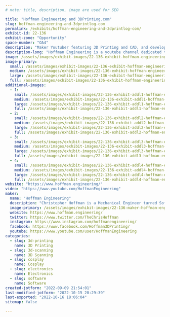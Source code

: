 ```yaml
---
# note: title, description, image are used for SEO

title: "Hoffman Engineering and 3DPrintLog.com"
slug: hoffman-engineering-and-3dprintlog-com
permalink: /exhibits/hoffman-engineering-and-3dprintlog-com/
exhibit-id: 22-136
exhibit-zone: "Opportunity"
space-number: "OA4"
description: "Maker Youtuber featuring 3D Printing and CAD, and developer of 3DPrintLog.com"
description-long: "Hoffman Engineering is a youtube channel dedicated to 3D Printing, 3D Scanning, and Computer Aided Design. We also develop 3DPrintLog.com, a free website for makers to track their 3D prints and filament usage. With everything from cosplay props, animatronic pokemon, custom bobble heads, we share both our successes, and more importantly failures, with our community for other to learn from!"
image: /assets/images/exhibit-images/22-136-exhibit-hoffman-engineering-and-3dprintlog-com-hoffmanengineeringtable-large.png
image-primary: 
  small: /assets/images/exhibit-images/22-136-exhibit-hoffman-engineering-and-3dprintlog-com-hoffmanengineeringtable-small.png
  medium: /assets/images/exhibit-images/22-136-exhibit-hoffman-engineering-and-3dprintlog-com-hoffmanengineeringtable-medium.png
  large: /assets/images/exhibit-images/22-136-exhibit-hoffman-engineering-and-3dprintlog-com-hoffmanengineeringtable-large.png
  full: /assets/images/exhibit-images/22-136-exhibit-hoffman-engineering-and-3dprintlog-com-hoffmanengineeringtable-full.png
additional-images: 
  - 1:
    small: /assets/images/exhibit-images/22-136-exhibit-addl1-hoffman-engineering-and-3dprintlog-com-antman-small.PNG
    medium: /assets/images/exhibit-images/22-136-exhibit-addl1-hoffman-engineering-and-3dprintlog-com-antman-medium.PNG
    large: /assets/images/exhibit-images/22-136-exhibit-addl1-hoffman-engineering-and-3dprintlog-com-antman-large.PNG
    full: /assets/images/exhibit-images/22-136-exhibit-addl1-hoffman-engineering-and-3dprintlog-com-antman-full.PNG
  - 2:
    small: /assets/images/exhibit-images/22-136-exhibit-addl2-hoffman-engineering-and-3dprintlog-com-hoffmansitelogo-small.png
    medium: /assets/images/exhibit-images/22-136-exhibit-addl2-hoffman-engineering-and-3dprintlog-com-hoffmansitelogo-medium.png
    large: /assets/images/exhibit-images/22-136-exhibit-addl2-hoffman-engineering-and-3dprintlog-com-hoffmansitelogo-large.png
    full: /assets/images/exhibit-images/22-136-exhibit-addl2-hoffman-engineering-and-3dprintlog-com-hoffmansitelogo-full.png
  - 3:
    small: /assets/images/exhibit-images/22-136-exhibit-addl3-hoffman-engineering-and-3dprintlog-com-logo-2-cropped-scaled-small.jpg
    medium: /assets/images/exhibit-images/22-136-exhibit-addl3-hoffman-engineering-and-3dprintlog-com-logo-2-cropped-scaled-medium.jpg
    large: /assets/images/exhibit-images/22-136-exhibit-addl3-hoffman-engineering-and-3dprintlog-com-logo-2-cropped-scaled-large.jpg
    full: /assets/images/exhibit-images/22-136-exhibit-addl3-hoffman-engineering-and-3dprintlog-com-logo-2-cropped-scaled-full.jpg
  - 4:
    small: /assets/images/exhibit-images/22-136-exhibit-addl4-hoffman-engineering-and-3dprintlog-com-vlcsnap-2021-07-17-14h38m42s054-small.png
    medium: /assets/images/exhibit-images/22-136-exhibit-addl4-hoffman-engineering-and-3dprintlog-com-vlcsnap-2021-07-17-14h38m42s054-medium.png
    large: /assets/images/exhibit-images/22-136-exhibit-addl4-hoffman-engineering-and-3dprintlog-com-vlcsnap-2021-07-17-14h38m42s054-large.png
    full: /assets/images/exhibit-images/22-136-exhibit-addl4-hoffman-engineering-and-3dprintlog-com-vlcsnap-2021-07-17-14h38m42s054-full.png
website: "https://www.hoffman.engineering/"
video: "https://www.youtube.com/HoffmanEngineering"
maker: 
  name: "Hoffman Engineering"
  description: "Christopher Hoffman is a Mechanical Engineer turned Software Developer, Youtuber, and 3D Printing enthusiast located in Tampa, Florida. After graduating with a Bachelor’s of Science in Mechanical Engineering from the University of Florida in 2014, he has dedicated himself to the fields of 3D printing, 3D scanning, and Computer Aided Design. Chris enjoys sharing his passion for Making with the Youtube community, running a Youtube channel called Hoffman Engineering. There he showcases his own projects ranging from 3D printed, animatronic Pokemon to the latest in open-source CAD software. While waiting on his 3D prints to finish or his videos to render, Chris can be found at the Tampa Hackerspace, where he regularly gives demos of the successes and failures of his personal projects. He enjoys teaching classes on 3D modeling at the hackerspace, inviting the community to learn from his mistakes. Chris can be found on Youtube as Hoffman Engineering, or on twitter @TheChrisHoffman"
  image-primary: /assets/images/exhibit-images/22-136-maker-hoffman-engineering-and-3dprintlog-com-img-20190727-104045-1-1-medium.jpg
  website: https://www.hoffman.engineering/
  twitter: https://www.twitter.com/TheChrisHoffman
  instagram: https://www.instagram.com/hoffmanengineering/
  facebook: https://www.facebook.com/Hoffman3DPrinting/
  youtube: https://www.youtube.com/user/HoffmanEngineering
categories: 
  - slug: 3d-printing
    name: 3D Printing
  - slug: 3d-scanning
    name: 3D Scanning
  - slug: cosplay
    name: Cosplay
  - slug: electronics
    name: Electronics
  - slug: software
    name: Software
created-jotform: "2022-09-09 21:54:01"
last-modified-jotform: "2022-10-15 20:29:39"
last-exported: "2022-10-16 18:06:04"
sitemap: false

---
```

